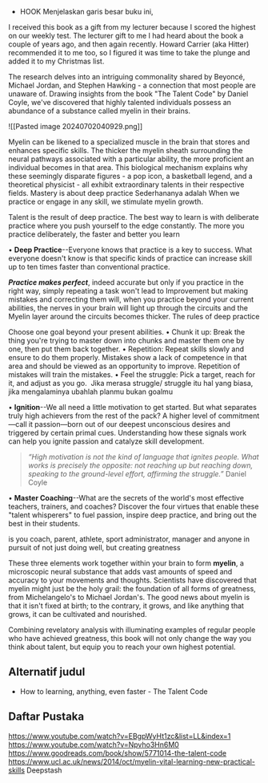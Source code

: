 - HOOK
Menjelaskan garis besar buku ini, 

I received this book as a gift from my lecturer because I scored the highest on our weekly test. The lecturer gift to me I had heard about the book a couple of years ago, and then again recently. Howard Carrier (aka Hitter) recommended it to me too, so I figured it was time to take the plunge and added it to my Christmas list.


The research delves into an intriguing commonality shared by Beyoncé, Michael Jordan, and Stephen Hawking - a connection that most people are unaware of. Drawing insights from the book "The Talent Code" by Daniel Coyle, we've discovered that highly talented individuals possess an abundance of a substance called myelin in their brains.

![[Pasted image 20240702040929.png]]

Myelin can be likened to a specialized muscle in the brain that stores and enhances specific skills. The thicker the myelin sheath surrounding the neural pathways associated with a particular ability, the more proficient an individual becomes in that area. This biological mechanism explains why these seemingly disparate figures - a pop icon, a basketball legend, and a theoretical physicist - all exhibit extraordinary talents in their respective fields.
Mastery is about deep practice
Sederhananya adalah When we practice or engage in any skill, we stimulate myelin growth.

Talent is the result of deep practice. The best way to learn is with deliberate practice where you push yourself to the edge constantly. The more you practice deliberately, the faster and better you learn

• **Deep Practice**--Everyone knows that practice is a key to success. What everyone doesn't know is that specific kinds of practice can increase skill up to ten times faster than conventional practice.

***Practice makes perfect***, indeed accurate but only if you practice in the right way, simply repeating a task won't lead to Improvement but making mistakes and correcting them will, when you practice beyond your current abilities, the nerves in your brain will light up through the circuits and the Myelin layer around the circuits becomes thicker.
The rules of deep practice

Choose one goal beyond your present abilities.
 • Chunk it up: Break the thing you're trying to master down into chunks and master them one by one, then put them back together.
 • Repetition: Repeat skills slowly and ensure to do them properly. Mistakes show a lack of competence in that area and should be viewed as an opportunity to improve. Repetition of mistakes will train the mistakes.
 • Feel the struggle: Pick a target, reach for it, and adjust as you go. 
 Jika merasa struggle/ struggle itu hal yang biasa, jika mengalaminya ubahlah planmu bukan goalmu

• **Ignition**--We all need a little motivation to get started. But what separates truly high achievers from the rest of the pack? A higher level of commitment—call it passion—born out of our deepest unconscious desires and triggered by certain primal cues. Understanding how these signals work can help you ignite passion and catalyze skill development.

> _“High motivation is not the kind of language that ignites people. What works is precisely the opposite: not reaching up but reaching down, speaking to the ground-level effort, affirming the struggle.”_ Daniel Coyle

• **Master Coaching**--What are the secrets of the world's most effective teachers, trainers, and coaches? Discover the four virtues that enable these "talent whisperers" to fuel passion, inspire deep practice, and bring out the best in their students.

is you coach, parent, athlete, sport administrator, manager and anyone in pursuit of not just doing well, but creating greatness

These three elements work together within your brain to form **myelin**, a microscopic neural substance that adds vast amounts of speed and accuracy to your movements and thoughts. Scientists have discovered that myelin might just be the holy grail: the foundation of all forms of greatness, from Michelangelo's to Michael Jordan's. The good news about myelin is that it isn't fixed at birth; to the contrary, it grows, and like anything that grows, it can be cultivated and nourished.  
  
Combining revelatory analysis with illuminating examples of regular people who have achieved greatness, this book will not only change the way you think about talent, but equip you to reach your own highest potential.
## Alternatif judul
- How to learning, anything, even faster - The Talent Code
## Daftar Pustaka
https://www.youtube.com/watch?v=EBgpWyHt1zc&list=LL&index=1
https://www.youtube.com/watch?v=Npvho3Hn6M0
https://www.goodreads.com/book/show/5771014-the-talent-code
https://www.ucl.ac.uk/news/2014/oct/myelin-vital-learning-new-practical-skills
Deepstash